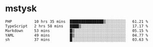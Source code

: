 # mstysk

<!--START_SECTION:waka-->

```txt
PHP          10 hrs 35 mins  ███████████████▒░░░░░░░░░   61.21 %
TypeScript   2 hrs 58 mins   ████▒░░░░░░░░░░░░░░░░░░░░   17.17 %
Markdown     53 mins         █▒░░░░░░░░░░░░░░░░░░░░░░░   05.15 %
YAML         49 mins         █▒░░░░░░░░░░░░░░░░░░░░░░░   04.77 %
sh           37 mins         █░░░░░░░░░░░░░░░░░░░░░░░░   03.63 %
```

<!--END_SECTION:waka-->
